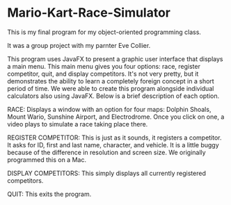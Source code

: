 # Mario-Kart-Race-Simulator
This is my final program for my object-oriented programming class.

It was a group project with my parnter Eve Collier. 

This program uses JavaFX to present a graphic user interface that displays a main menu. This main menu gives you four options: race, register competitor,
quit, and display competitors. It's not very pretty, but it demonstrates the ability to learn a completely foreign concept in a short period of time. We were 
able to create this program alongside individual calculators also using JavaFX. Below is a brief description of each option.

RACE:   Displays a window with an option for four maps: Dolphin Shoals, Mount Wario, Sunshine Airport, and Electrodrome. Once you click on one, a video plays to
        simulate a race taking place there.
        
REGISTER COMPETITOR:    This is just as it sounds, it registers a competitor. It asks for ID, first and last name, character, and vehicle. It is a little buggy
                        because of the difference in resolution and screen size. We originally programmed this on a Mac.

DISPLAY COMPETITORS:    This simply displays all currently registered competitors.

QUIT:    This exits the program.
